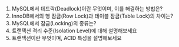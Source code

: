 1. MySQL에서 데드락(Deadlock)이란 무엇이며, 이를 해결하는 방법은?
2.  InnoDB에서의 행 잠금(Row Lock)과 테이블 잠금(Table Lock)의 차이는?
3.  MySQL에서 잠금(Locking)의 종류는?
4.  트랜잭션 격리 수준(Isolation Level)에 대해 설명해보세요
5.  트랜잭션이란 무엇이며, ACID 특성을 설명해보세요
